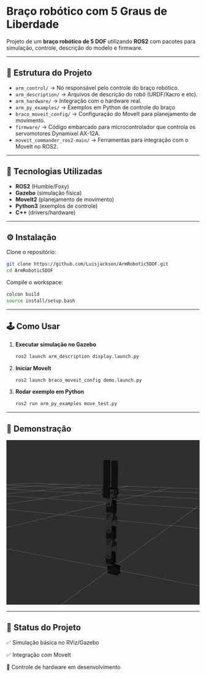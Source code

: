 # Braço robótico com 5 Graus de Liberdade

Projeto de um **braço robótico de 5 DOF** utilizando **ROS2** com pacotes para simulação, controle, descrição do modelo e firmware.

-----

## 📂 Estrutura do Projeto

  - `arm_control/` → Nó responsável pelo controle do braço robótico.
  - `arm_description/` → Arquivos de descrição do robô (URDF/Xacro e etc).
  - `arm_hardware/` → Integração com o hardware real.
  - `arm_py_examples/` → Exemplos em Python de controle do braço
  - `braco_moveit_config/` → Configuração do MoveIt para planejamento de movimento.
  - `firmware/` → Código embarcado para microcontrolador que controla os servomotores Dynamixel AX-12A.
  - `moveit_commander_ros2-main/` → Ferramentas para integração com o MoveIt no ROS2.

-----

## 🚀 Tecnologias Utilizadas

  - **ROS2** (Humble/Foxy)
  - **Gazebo** (simulação física)
  - **MoveIt2** (planejamento de movimento)
  - **Python3** (exemplos de controle)
  - **C++** (drivers/hardware)

-----

## ⚙️ Instalação

Clone o repositório:

```bash
git clone https://github.com/Luisjackson/ArmRobotic5DOF.git
cd ArmRobotic5DOF
```

Compile o workspace:

```bash
colcon build
source install/setup.bash
```

-----

## 🕹️ Como Usar

1.  **Executar simulação no Gazebo**
    ```bash
    ros2 launch arm_description display.launch.py
    ```
2.  **Iniciar MoveIt**
    ```bash
    ros2 launch braco_moveit_config demo.launch.py
    ```
3.  **Rodar exemplo em Python**
    ```bash
    ros2 run arm_py_examples move_test.py
    ```

-----

## 📸 Demonstração

![Braço robótico funcionando](assets/video.gif)

-----

## 📌 Status do Projeto

✅ Simulação básica no RViz/Gazebo

✅ Integração com MoveIt

🔄 Controle de hardware em desenvolvimento
